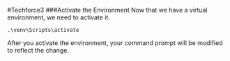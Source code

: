 #Techforce3
###Activate the Environment
Now that we have a virtual environment, we need to activate it.

    .\venv\Scripts\activate

After you activate the environment, your command prompt will be modified to reflect the change.




